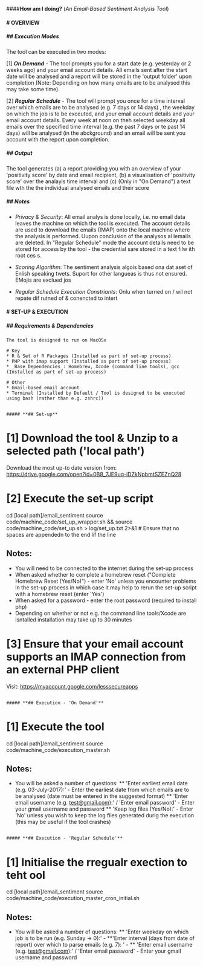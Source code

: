 ####**How am I doing?** (_An Email-Based Sentiment Analysis Tool_)

#### # OVERVIEW

##### **## Execution Modes**  
The tool can be executed in two modes:  

[1] _**On Demand**_ - The tool prompts you for a start date (e.g. yesterday or 2 weeks ago) and your email account details. All emails sent after the start date will be analysed and a report will be stored in the 'output folder' upon completion (Note: Depending on how many emails are to be analysed this may take some time). 

[2] _**Regular Schedule**_ - The tool will prompt you once for a time interval over which emails are to be analysed (e.g. 7 days or 14 days) , the weekday on which the job is to be exceuted, and your email account details and your email account details. Every week at noon on theh selected weekday all emails over the specified time interval (e.g. the past 7 days or te past 14 days) will be analysed (in the abckground) and an email will be sent you account with the report upon completion. 

##### **## Output**  
The tool generates (a) a report providing you with an overview of your 'positivity score' by date and email recipient, (b) a visualisation of 'positivity score' over the analayis time interval and (c) (Only in  "On Demand") a text file wth the the individual analysed emails and their score 

##### **## Notes**  

 - _Privacy & Security_: All email analys is done locally, i.e. no email data leaves the machine on which the tool is executed. The account details are used to download the emails (IMAP) onto the local machine where the analysis is performed. Uupon conclusion of the analysos al lemails are  deleted. In "Regular Schedule" mode the account details need to be stored for access by the tool - the credential sare stored in a text filw ith root ces s.
 
 - _Scoring Algorithm_: The sentiment analysis algois based ona dat aset of Enlish speaking twets. Suport for other langueas is thus not ensured. EMojis are exclued  jos 

 - _Regular Schedule Execution Constriants_: Onlu when turned on  / wil not repate dif rutned of & conencted to intert

#### # SET-UP & EXECUTION

##### **## Requirements & Dependencies**  

````
The tool is designed to run on MacOSx

# Key
* R & Set of R Packages (Installed as part of set-up process)
* PHP with imap support (Installed as part of set-up process)
* _Base Dependencies_: Homebrew, Xcode (command line tools), gcc  (Installed as part of set-up process)

# Other
* Gmail-based email account 
* Terminal (Installed by Default / Tool is designed to be executed using bash (rather than e.g. zshrc))


##### **## Set-up**  

````
# [1] Download the tool & Unzip to a selected path ('local path')
Download the most up-to date version from: https://drive.google.com/open?id=0B8_7JE9uq-iDZkNpbmtSZEZnQ28

# [2] Execute the set-up script 
cd [local path]/email_sentiment 
source code/machine_code/set_up_wrapper.sh  && source code/machine_code/set_up.sh > log/set_up.txt 2>&1 # Ensure that no spaces are appendedn to the end lif the line

## Notes:
* You will need to be connected to the internet during the set-up process
* When asked whether to complete a homebrew reset ("Complete Homebrew Reset (Yes/No)") - enter 'No' unless you encounter problems in the set-up process in which case it may help to rerun the set-up script with a homebrew reset (enter 'Yes')
* When asked for a password - enter the root password (required to install php)
* Depending on whether or not e.g. the command line tools/Xcode are isntalled installation may take up to 30 minutes

# [3] Ensure that your email account supports an IMAP connection from an external PHP client
Visit: https://myaccount.google.com/lesssecureapps

````

##### **## Execution - 'On Demand'**  

````
# [1] Execute the tool
cd [local path]/email_sentiment 
source code/machine_code/execution_master.sh 

## Notes:
* You will be asked a number of questions:
** 'Enter earliest email date (e.g. 03-July-2017):' - Enter the earliest date from which emails are to be analysed (date must be entered in the suggested format)
** 'Enter email username (e.g. test@gmail.com):' / 'Enter email password' - Enter your gmail username and password 
** 'Keep log files (Yes/No):' - Enter 'No' unless you wish to keep the log files generated durig the execution (this may be useful if the tool crashes)
````

##### **## Execution - 'Regular Schedule'**  

````
# [1] Initialise the rregualr exection to teht ool
cd [local path]/email_sentiment 
source code/machine_code/execution_master_cron_initial.sh

## Notes:
* You will be asked a number of questions:
** 'Enter weekday on which job is to be run (e.g. Sunday -> 0):'  - 
**'Enter interval (days from date of report) over which to parse emails (e.g. 7): ' - 
** 'Enter email username (e.g. test@gmail.com):' / 'Enter email password' - Enter your gmail username and password 

````